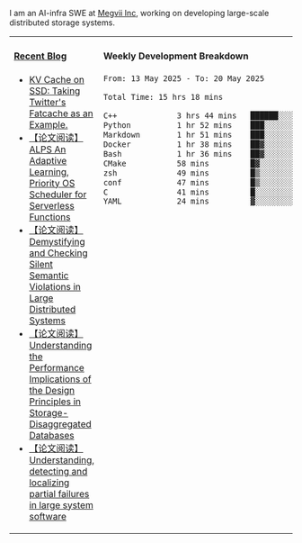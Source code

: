 I am an AI-infra SWE at [Megvii Inc](https://en.megvii.com/), working on developing large-scale distributed storage systems.

<table width="960px">
<tr>
<td valign="top" width="50%">

#### <a href="https://www.kongjun18.me" target="_blank">Recent Blog</a>

<!-- BLOG-POST-LIST:START -->
- [KV Cache on SSD: Taking Twitter&#39;s Fatcache as an Example.](https://kongjun18.github.io/posts/kv-cache-on-disk-taking-twitters-fatcache-as-an-example/)
- [【论文阅读】ALPS An Adaptive Learning, Priority OS Scheduler for Serverless Functions](https://kongjun18.github.io/posts/alps-an-adaptive-learning-priority-os-scheduler-for-serverless-functions/)
- [【论文阅读】Demystifying and Checking Silent Semantic Violations in Large Distributed Systems](https://kongjun18.github.io/posts/demystifying-and-checking-silent-semantic-violations-in-large-distributed-systems/)
- [【论文阅读】Understanding the Performance Implications of the Design Principles in Storage-Disaggregated Databases](https://kongjun18.github.io/posts/understanding-the-performance-implications-of-the-design-principles-in-storage-disaggregated-databases/)
- [【论文阅读】Understanding, detecting and localizing partial failures in large system software](https://kongjun18.github.io/posts/understanding-detecting-and-localizing-partial-failures-in-large-system-software/)
<!-- BLOG-POST-LIST:END -->

</td>
<td valign="top" width="50%">

#### Weekly Development Breakdown

<!--START_SECTION:waka-->

```txt
From: 13 May 2025 - To: 20 May 2025

Total Time: 15 hrs 18 mins

C++             3 hrs 44 mins   ██████░░░░░░░░░░░░░░░░░░░   24.44 %
Python          1 hr 52 mins    ███░░░░░░░░░░░░░░░░░░░░░░   12.23 %
Markdown        1 hr 51 mins    ███░░░░░░░░░░░░░░░░░░░░░░   12.09 %
Docker          1 hr 38 mins    ██▓░░░░░░░░░░░░░░░░░░░░░░   10.67 %
Bash            1 hr 36 mins    ██▓░░░░░░░░░░░░░░░░░░░░░░   10.55 %
CMake           58 mins         █▓░░░░░░░░░░░░░░░░░░░░░░░   06.34 %
zsh             49 mins         █▒░░░░░░░░░░░░░░░░░░░░░░░   05.39 %
conf            47 mins         █▒░░░░░░░░░░░░░░░░░░░░░░░   05.15 %
C               41 mins         █░░░░░░░░░░░░░░░░░░░░░░░░   04.49 %
YAML            24 mins         ▓░░░░░░░░░░░░░░░░░░░░░░░░   02.64 %
```

<!--END_SECTION:waka-->
</td>
</tr>

</table>
